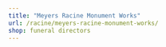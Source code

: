 ```yaml
---
title: "Meyers Racine Monument Works"
url: /racine/meyers-racine-monument-works/
shop: funeral directors
---
```

